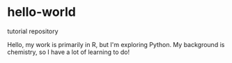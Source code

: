 # hello-world
tutorial repository

Hello, my work is primarily in R, but I'm exploring Python.
My background is chemistry, so I have a lot of learning to do!
